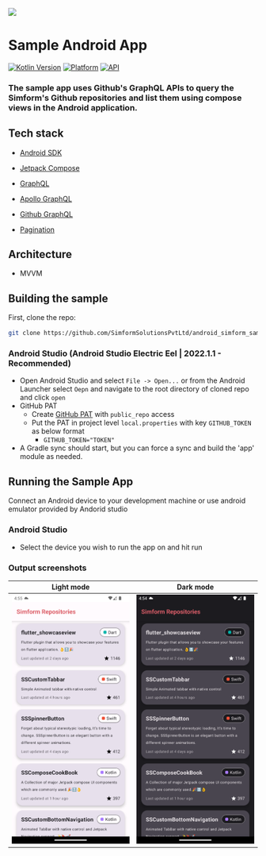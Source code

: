 <a href="https://www.simform.com/"><img src="https://github.com/SimformSolutionsPvtLtd/SSToastMessage/blob/master/simformBanner.png"></a>
# Sample Android App

[![Kotlin Version](https://img.shields.io/badge/Kotlin-v1.8.0-blue.svg)](https://kotlinlang.org)
[![Platform](https://img.shields.io/badge/Platform-Android-green.svg?style=flat)](https://www.android.com/)
[![API](https://img.shields.io/badge/API-24%2B-brightgreen.svg?style=flat)](https://android-arsenal.com/api?level=24)

### The sample app uses Github's GraphQL APIs to query the Simform's Github repositories and list them using compose views in the Android application.

## Tech stack

* [Android SDK][android-home]

* [Jetpack Compose][jetpack-compose]

* [GraphQL][graphql-home]

* [Apollo GraphQL][apollo-graphql-home]

* [Github GraphQL][github-graphql-api]

* [Pagination][github-pagination]

## Architecture

* MVVM

## Building the sample

First, clone the repo:

```bash
git clone https://github.com/SimformSolutionsPvtLtd/android_simform_sample_app
```

### Android Studio (Android Studio Electric Eel | 2022.1.1 - Recommended)

* Open Android Studio and select `File -> Open...` or from the Android Launcher select `Oepn` and navigate to the root directory of cloned repo and click `open`
* GitHub PAT
    * Create [GitHub PAT](https://docs.github.com/en/authentication/keeping-your-account-and-data-secure/creating-a-personal-access-token) with `public_repo` access
    * Put the PAT in project level `local.properties` with key `GITHUB_TOKEN` as below format
        * `GITHUB_TOKEN="TOKEN"`
* A Gradle sync should start, but you can force a sync and build the 'app' module as needed.

## Running the Sample App

Connect an Android device to your development machine or use android emulator provided by Andorid studio

### Android Studio

* Select the device you wish to run the app on and hit run

### Output screenshots

| Light mode | Dark mode |
|--|--|
| ![alt text](https://raw.githubusercontent.com/SimformSolutionsPvtLtd/android_simform_sample_app/master/readmeresources/outputLightMode.png) | ![alt text](https://raw.githubusercontent.com/SimformSolutionsPvtLtd/android_simform_sample_app/master/readmeresources/outputDarkMode.png) |

[//]: # (These are reference links used in the body of this note and get stripped out when the markdown processor does its job. Thanks SO - http://stackoverflow.com/questions/4823468/store-comments-in-markdown-syntax)

   [apollo-graphql-home]:                           <https://www.apollographql.com/>
   [android-home]:                                  <https://www.android.com/>
   [graphql-home]:                                  <https://graphql.org/>
   [github-graphql-api]:                            <https://docs.github.com/en/graphql>
   [jetpack-compose]:                               <https://developer.android.com/jetpack/compose>
   [github-pagination]:                             <https://medium.com/simform-engineering/list-view-with-pagination-using-jetpack-compose-e131174eac8e>

